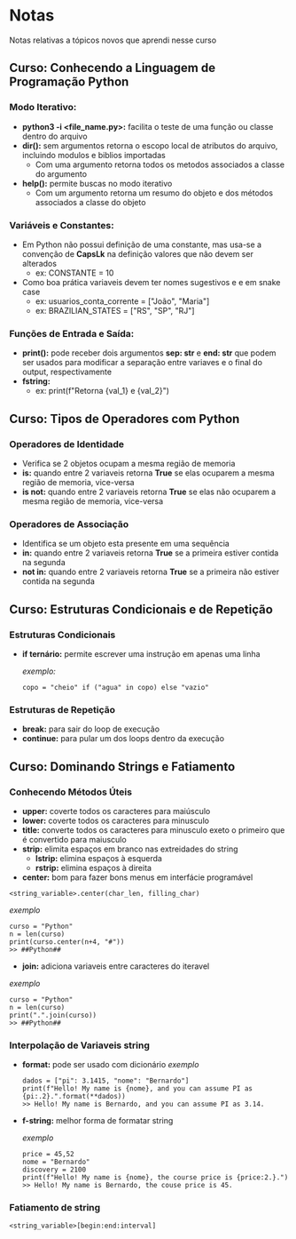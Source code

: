# Notas
Notas relativas a tópicos novos que aprendi nesse curso
## Curso: Conhecendo a Linguagem de Programação Python

### Modo Iterativo:
* **python3 -i <file_name.py>:** facilita o teste de uma função ou classe dentro do arquivo
* **dir():** sem argumentos retorna o escopo local de atributos do arquivo, incluindo modulos e biblios importadas
  * Com uma argumento retorna todos os metodos associados a classe do argumento
* **help():** permite buscas no modo iterativo
  * Com um argumento retorna um resumo do objeto e dos métodos associados a classe do objeto

### Variáveis e Constantes:
* Em Python não possui definição de uma constante, mas usa-se a convenção de **CapsLk** na definição valores que não devem ser alterados
  * ex: CONSTANTE = 10
* Como boa prática variaveis devem ter nomes sugestivos e e em snake case
  * ex: usuarios_conta_corrente = ["João", "Maria"]
  * ex: BRAZILIAN_STATES = ["RS", "SP", "RJ"]

### Funções de Entrada e Saída:
* **print():** pode receber dois argumentos **sep: str** e **end: str** que podem ser usados para modificar a separação entre variaves e o final do output, respectivamente
* **fstring:**
  * ex: print(f"Retorna {val_1} e {val_2}")

## Curso: Tipos de Operadores com Python

### Operadores de Identidade
* Verifica se 2 objetos ocupam a mesma região de memoria
* **is:** quando entre 2 variaveis retorna **True** se elas ocuparem a mesma região de memoria, vice-versa
* **is not:** quando entre 2 variaveis retorna **True** se elas não ocuparem a mesma região de memoria, vice-versa

### Operadores de Associação
* Identifica se um objeto esta presente em uma sequência
* **in:** quando entre 2 variaveis retorna **True** se a primeira estiver contida na segunda
* **not in:** quando entre 2 variaveis retorna **True** se a primeira não estiver contida na segunda

## Curso: Estruturas Condicionais e de Repetição

### Estruturas Condicionais
* **if ternário:** permite escrever uma instrução em apenas uma linha

  _exemplo:_
  ```
  copo = "cheio" if ("agua" in copo) else "vazio"
  ```
### Estruturas de Repetição
* **break:** para sair do loop de execução
* **continue:** para pular um dos loops dentro da execução

## Curso: Dominando Strings e Fatiamento

### Conhecendo Métodos Úteis
* **upper:** coverte todos os caracteres para maiúsculo
* **lower:** coverte todos os caracteres para minusculo
* **title:** converte todos os caracteres para minusculo exeto o primeiro que é convertido para maiusculo
* **strip:** elimita espaços em branco nas extreidades do string
  * **lstrip:** elimina espaços à esquerda
  * **rstrip:** elimina espaços à direita
* **center:** bom para fazer bons menus em interfácie programável
```
<string_variable>.center(char_len, filling_char)
```
_exemplo_
```
curso = "Python"
n = len(curso)
print(curso.center(n+4, "#"))
>> ##Python##
```
* **join:** adiciona variaveis entre caracteres do iteravel

_exemplo_
```
curso = "Python"
n = len(curso)
print(".".join(curso))
>> ##Python##
```
### Interpolação de Variaveis string
* **format:** pode ser usado com dicionário
  _exemplo_
  ```
  dados = ["pi": 3.1415, "nome": "Bernardo"]
  print(f"Hello! My name is {nome}, and you can assume PI as {pi:.2}.".format(**dados))
  >> Hello! My name is Bernardo, and you can assume PI as 3.14.
  ```
* **f-string:** melhor forma de formatar string

  _exemplo_
  ```
  price = 45,52
  nome = "Bernardo"
  discovery = 2100
  print(f"Hello! My name is {nome}, the course price is {price:2.}.")
  >> Hello! My name is Bernardo, the couse price is 45.
  ```
### Fatiamento de string
```
<string_variable>[begin:end:interval]
```

